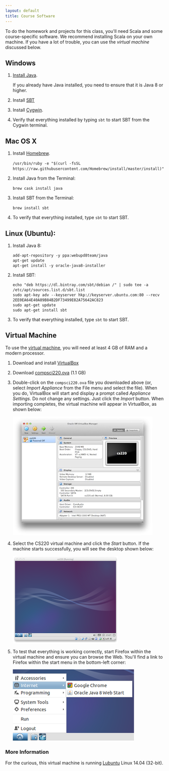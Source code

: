 ```yaml
---
layout: default
title: Course Software
---
```


To do the homework and projects for this class, you'll need Scala and some
course-specific software. We recommend installing Scala on your
own machine. If you have a lot of trouble, you can use the *virtual machine*
discussed below.

## Windows

1. [Install Java](http://www.oracle.com/technetwork/java/javase/downloads/jdk8-downloads-2133151.html).

   If you already have Java installed, you need to ensure that it is Java 8
   or higher.

2. Install [SBT](http://www.scala-sbt.org)

3. Install [Cygwin](http://www.cygwin.com).

4. Verify that everything installed by typing `sbt` to start SBT from the
   Cygwin terminal.

## Mac OS X

1. Install [Homebrew](http://brew.sh).

      `/usr/bin/ruby -e "$(curl -fsSL https://raw.githubusercontent.com/Homebrew/install/master/install)"`

2. Install Java from the Terminal:

      `brew cask install java`

3. Install SBT from the Terminal:

      `brew install sbt`

5. To verify that everything installed, type `sbt` to start SBT.

## Linux (Ubuntu):

1. Install Java 8:

       add-apt-repository -y ppa:webupd8team/java
       apt-get update
       apt-get install -y oracle-java8-installer

2. Install SBT:

       echo "deb https://dl.bintray.com/sbt/debian /" | sudo tee -a /etc/apt/sources.list.d/sbt.list
       sudo apt-key adv --keyserver hkp://keyserver.ubuntu.com:80 --recv 2EE0EA64E40A89B84B2DF73499E82A75642AC823
       sudo apt-get update
       sudo apt-get install sbt

3. To verify that everything installed, type `sbt` to start SBT.

## Virtual Machine

To use the [virtual machine], you will need at least 4 GB of RAM and a modern
processor.

1. Download and install [VirtualBox]

2. Download [compsci220.ova] (1.1 GB)

3. Double-click on the `compsci220.ova` file you downloaded above (or, select
   *Import Appliance* from the File menu and select the file). When you do,
   VirtualBox will start and display a prompt called *Appliance Settings*.
   Do not change any settings. Just click the *Import* button. When importing
   completes, the virtual machine will appear in VirtualBox, as shown below:

   <img src="virtualbox.png">

4. Select the CS220 virtual machine and click the *Start* button. If the
   machine starts successfully, you will see the desktop shown below:

   <img src="vm-desktop.png">

5. To test that everything is working correctly, start Firefox within
   the virtual machine and ensure you can browse the Web. You'll find a link
   to Firefox within the start menu in the bottom-left corner:

   <img src="vm-google-chrome.png">

### More Information

For the curious, this virtual machine is running [Lubuntu] Linux 14.04 (32-bit).


[virtual machine]: http://en.wikipedia.org/wiki/Virtual_machine
[VirtualBox]: https://www.virtualbox.org/wiki/Downloads
[compsci220.ova]: https://storage.googleapis.com/umass-compsci220/compsci220.ova
[Lubuntu]: http://lubuntu.net
